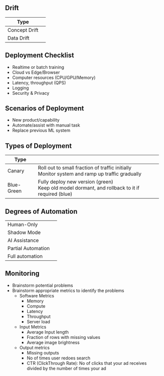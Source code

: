 ## Drift

| Type          |      |
| ------------- | ---- |
| Concept Drift |      |
| Data Drift    |      |

## Deployment Checklist

- Realtime or batch training
- Cloud vs Edge/Browser
- Computer resources (CPU/GPU/Memory)
- Latency, throughput (QPS)
- Logging
- Security & Privacy

## Scenarios of Deployment

- New product/capability
- Automate/assist with manual task
- Replace previous ML system

## Types of Deployment

| Type       |                                                              |
| ---------- | ------------------------------------------------------------ |
| Canary     | Roll out to small fraction of traffic initially<br />Monitor system and ramp up traffic gradually |
| Blue-Green | Fully deploy new version (green)<br />Keep old model dormant, and rollback to it if required (blue) |

## Degrees of Automation

|                    |      |
| ------------------ | ---- |
| Human-Only         |      |
| Shadow Mode        |      |
| AI Assistance      |      |
| Partial Automation |      |
| Full automation    |      |

## Monitoring

- Brainstorm potential problems
- Brainstorm appropriate metrics to identify the problems
  - Software Metrics
    - Memory
    - Compute
    - Latency
    - Throughput
    - Server load
  - Input Metrics
    - Average Input length
    - Fraction of rows with missing values
    - Average image brightness
  - Output metrics
    - Missing outputs
    - No of times user redoes search
    - CTR (ClickThrough Rate): No of clicks that your ad receives divided by the number of times your ad
